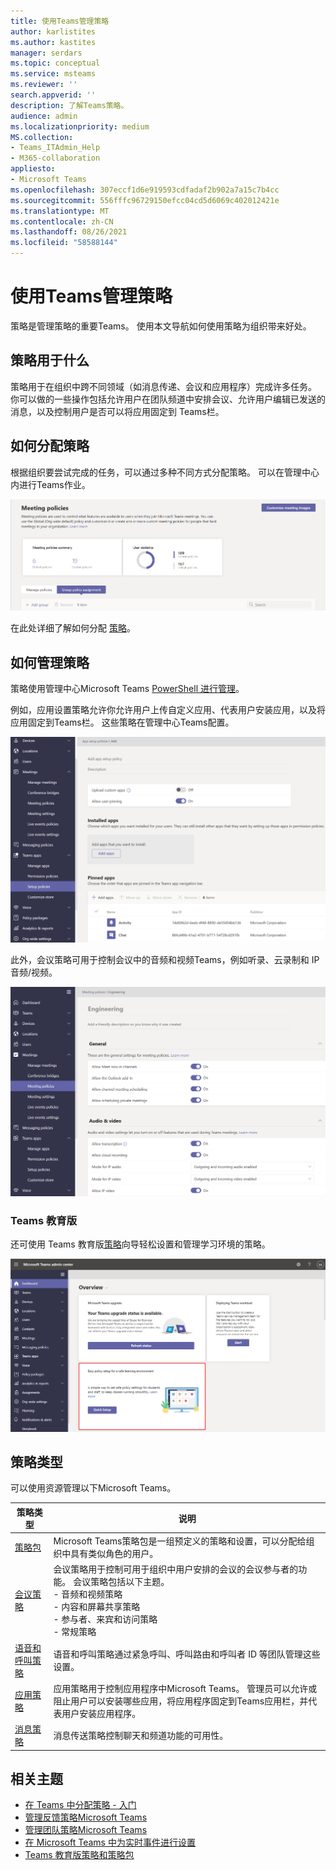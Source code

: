 ```yaml
---
title: 使用Teams管理策略
author: karlistites
ms.author: kastites
manager: serdars
ms.topic: conceptual
ms.service: msteams
ms.reviewer: ''
search.appverid: ''
description: 了解Teams策略。
audience: admin
ms.localizationpriority: medium
MS.collection:
- Teams_ITAdmin_Help
- M365-collaboration
appliesto:
- Microsoft Teams
ms.openlocfilehash: 307eccf1d6e919593cdfadaf2b902a7a15c7b4cc
ms.sourcegitcommit: 556fffc96729150efcc04cd5d6069c402012421e
ms.translationtype: MT
ms.contentlocale: zh-CN
ms.lasthandoff: 08/26/2021
ms.locfileid: "58588144"
---
```

# <a name="manage-teams-with-policies"></a>使用Teams管理策略

策略是管理策略的重要Teams。 使用本文导航如何使用策略为组织带来好处。

## <a name="what-you-use-policies-for"></a>策略用于什么

策略用于在组织中跨不同领域（如消息传递、会议和应用程序）完成许多任务。 你可以做的一些操作包括允许用户在团队频道中安排会议、允许用户编辑已发送的消息，以及控制用户是否可以将应用固定到 Teams栏。

## <a name="how-to-assign-policies"></a>如何分配策略

根据组织要尝试完成的任务，可以通过多种不同方式分配策略。 可以在管理中心内进行Teams作业。

![组策略分配的屏幕截图。](media/group-policy-assignment.png)

在此处详细了解如何分配 [策略](policy-assignment-overview.md)。

## <a name="how-to-manage-policies"></a>如何管理策略

策略使用管理中心Microsoft Teams [PowerShell 进行管理](./teams-powershell-managing-teams.md#manage-policies-via-powershell)。

例如，应用设置策略允许你允许用户上传自定义应用、代表用户安装应用，以及将应用固定到Teams栏。 这些策略在管理中心Teams配置。

![应用设置策略的屏幕截图。](media/app-setup-policy.png)

此外，会议策略可用于控制会议中的音频和视频Teams，例如听录、云录制和 IP 音频/视频。

![会议策略的屏幕截图。](media/engineering-meeting-policy.png)

### <a name="teams-for-education"></a>Teams 教育版

还可使用 Teams 教育版[策略](easy-policy-setup-edu.md)向导轻松设置和管理学习环境的策略。

![策略向导Teams 教育版屏幕截图。](media/easy-policy-setup-quick-setup.png)

## <a name="types-of-policies"></a>策略类型

可以使用资源管理以下Microsoft Teams。

策略类型 | 说明
------------|------------
[策略包](manage-policy-packages.md) | Microsoft Teams策略包是一组预定义的策略和设置，可以分配给组织中具有类似角色的用户。
[会议策略](meeting-policies-in-teams.md) | 会议策略用于控制可用于组织中用户安排的会议的会议参与者的功能。 会议策略包括以下主题。<br> - 音频和视频策略<br> - 内容和屏幕共享策略<br> - 参与者、来宾和访问策略<br> - 常规策略
[语音和呼叫策略](voice-and-calling-policies.md)| 语音和呼叫策略通过紧急呼叫、呼叫路由和呼叫者 ID 等团队管理这些设置。
[应用策略](app-policies.md)| 应用策略用于控制应用程序中Microsoft Teams。 管理员可以允许或阻止用户可以安装哪些应用，将应用程序固定到Teams应用栏，并代表用户安装应用程序。
[消息策略](messaging-policies-in-teams.md)| 消息传送策略控制聊天和频道功能的可用性。

## <a name="related-topics"></a>相关主题

* [在 Teams 中分配策略 - 入门](policy-assignment-overview.md)
* [管理反馈策略Microsoft Teams](manage-feedback-policies-in-teams.md)
* [管理团队策略Microsoft Teams](teams-policies.md)
* [在 Microsoft Teams 中为实时事件进行设置](teams-live-events/set-up-for-teams-live-events.md)
* [Teams 教育版策略和策略包](policy-packages-edu.md)